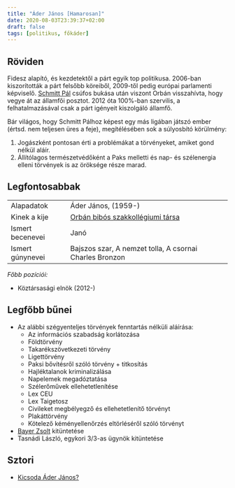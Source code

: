 ```yaml
---
title: "Áder János [Hamarosan]"
date: 2020-08-03T23:39:37+02:00
draft: false
tags: [politikus, főkáder]
---
```


## Röviden

Fidesz alapító, és kezdetektől a párt egyik top politikusa. 2006-ban kiszorították a párt felsőbb köreiből, 2009-től pedig európai parlamenti képviselő. [Schmitt Pál](../schmitt-pal) csúfos bukása után viszont Orbán visszahívta, hogy vegye át az államfői posztot. 2012 óta 100%-ban szervilis, a felhatalmazásával csak a párt igényeit kiszolgáló államfő.

Bár világos, hogy Schmitt Pálhoz képest egy más ligában játszó ember (értsd. nem teljesen üres a feje), megítélésében sok a súlyosbító körülmény:
1. Jogászként pontosan érti a problémákat a törvényeket, amiket gond nélkül aláír.
2. Állítólagos természetvédőként a Paks melletti és nap- és szélenergia elleni törvények is az öröksége része marad.

## Legfontosabbak

|                           |                                                                    |
| :---                      | :----                                                              |
| Alapadatok                | Áder János, (1959-)                                                |
| Kinek a kije              | [Orbán bibós szakkollégiumi társa](../orban-viktor)                |
| Ismert becenevei          | Janó                                                               |
| Ismert gúnynevei          | Bajszos szar, A nemzet tolla, A csornai Charles Bronzon            |

*Főbb pozíciói:*

- Köztársasági elnök (2012-)

## Legfőbb bűnei

- Az alábbi szégyenteljes törvények fenntartás nélküli aláírása:
  - Az információs szabadság korlátozása
  - Földtörvény
  - Takarékszövetkezeti törvény
  - Ligettörvény
  - Paksi bővítésről szóló törvény + titkosítás
  - Hajléktalanok kriminalizálása
  - Napelemek megadóztatása
  - Szélerőművek ellehetetlenítése
  - Lex CEU
  - Lex Taigetosz
  - Civileket megbélyegző és ellehetetlenítő törvényt
  - Plakáttörvény
  - Kötelező kéményellenőrzés eltörléséről szóló törvényt
- [Bayer Zsolt](../bayer-zsolt) kitüntetése
- Tasnádi László, egykori 3/3-as ügynök kitüntetése

## Sztori

- [Kicsoda Áder János?](https://www.youtube.com/watch?v=fB3TfmD_XK4)
